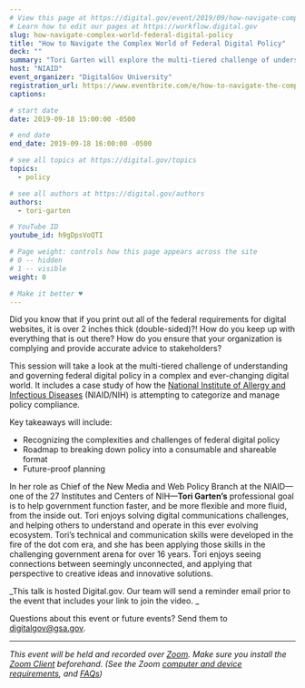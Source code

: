 ```yaml
---
# View this page at https://digital.gov/event/2019/09/how-navigate-complex-world-federal-digital
# Learn how to edit our pages at https://workflow.digital.gov
slug: how-navigate-complex-world-federal-digital-policy
title: "How to Navigate the Complex World of Federal Digital Policy"
deck: ""
summary: "Tori Garten will explore the multi-tiered challenge of understanding and governing federal digital policy in a complex and ever-changing digital world."
host: "NIAID"
event_organizer: "DigitalGov University"
registration_url: https://www.eventbrite.com/e/how-to-navigate-the-complex-world-of-federal-digital-policy-registration-72160535103
captions: 

# start date
date: 2019-09-18 15:00:00 -0500

# end date
end_date: 2019-09-18 16:00:00 -0500

# see all topics at https://digital.gov/topics
topics: 
  - policy

# see all authors at https://digital.gov/authors
authors: 
  - tori-garten

# YouTube ID
youtube_id: h9gDpsVoQTI

# Page weight: controls how this page appears across the site
# 0 -- hidden
# 1 -- visible
weight: 0

# Make it better ♥
---
```


Did you know that if you print out all of the federal requirements for digital websites, it is over 2 inches thick (double-sided)?! How do you keep up with everything that is out there? How do you ensure that your organization is complying and provide accurate advice to stakeholders? 

This session will take a look at the multi-tiered challenge of understanding and governing federal digital policy in a complex and ever-changing digital world. It includes a case study of how the [National Institute of Allergy and Infectious Diseases](https://www.niaid.nih.gov/) (NIAID/NIH) is attempting to categorize and manage policy compliance. 

Key takeaways will include:

- Recognizing the complexities and challenges of federal digital policy 
- Roadmap to breaking down policy into a consumable and shareable format 
- Future-proof planning 

In her role as Chief of the New Media and Web Policy Branch at the NIAID&mdash;one of the 27 Institutes and Centers of NIH&mdash;**Tori Garten’s** professional goal is to help government function faster, and be more flexible and more fluid, from the inside out. Tori enjoys solving digital communications challenges, and helping others to understand and operate in this ever evolving ecosystem. Tori’s technical and communication skills were developed in the fire of the dot com era, and she has been applying those skills in the challenging government arena for over 16 years. Tori enjoys seeing connections between seemingly unconnected, and applying that perspective to creative ideas and innovative solutions. 

_This talk is hosted Digital.gov. Our team will send a reminder email prior to the event that includes your link to join the video. _ 

Questions about this event or future events? Send them to [digitalgov@gsa.gov](mailto:digitalgov@gsa.gov). 

---

_This event will be held and recorded over [Zoom](https://www.zoom.us/). Make sure you install the [Zoom Client](https://zoom.us/download#client&#95;4meeting) beforehand. (See the Zoom [computer and device requirements](https://support.zoom.us/hc/en-us/articles/201362023-System-Requirements-for-PC-Mac-and-Linux), and [FAQs](https://support.zoom.us/hc/en-us/sections/200277708-Frequently-Asked-Questions))_
